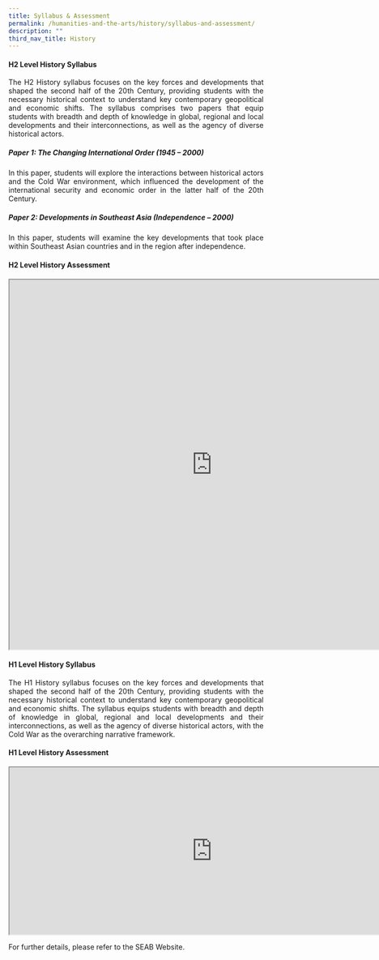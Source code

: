 ```yaml
---
title: Syllabus & Assessment
permalink: /humanities-and-the-arts/history/syllabus-and-assessment/
description: ""
third_nav_title: History
---
```

<div align=justify>

<h4>H2 Level History Syllabus </h4>

<p>
The H2 History syllabus focuses on the key forces and developments that shaped the second half of the 20th Century, providing students with the necessary historical context to understand key contemporary geopolitical and economic shifts. The syllabus comprises two papers that equip students with breadth and depth of knowledge in global, regional and local developments and their interconnections, as well as the agency of diverse historical actors.</p>

<h5><i>Paper 1: The Changing International Order (1945 – 2000)</i></h5> 

<p>
In this paper, students will explore the interactions between historical actors and the Cold War environment, which influenced the development of the international security and economic order in the latter half of the 20th Century.</p>

<h5><i>Paper 2: Developments in Southeast Asia (Independence – 2000)</i></h5>

<p>
In this paper, students will examine the key developments that took place within Southeast Asian countries and in the region after independence.</p>

<h4>H2 Level History Assessment</h4>

<iframe src="https://docs.google.com/document/d/e/2PACX-1vRXH32ph_xBRh3B7glqYtfYLkEZUAAda-WqZj14a-_03FfGGFNB3BH3FtryyQAB8aDus0mALiU5J9qj/pub?embedded=true" width=800px, height=730px, scrolling="no"></iframe>

<h4>H1 Level History Syllabus</h4>

<p>
The H1 History syllabus focuses on the key forces and developments that shaped the second half of the 20th Century, providing students with the necessary historical context to understand key contemporary geopolitical and economic shifts. The syllabus equips students with breadth and depth of knowledge in global, regional and local developments and their interconnections, as well as the agency of diverse historical actors, with the Cold War as the overarching narrative framework.</p>

<h4>H1 Level History Assessment</h4>

<iframe src="https://docs.google.com/document/d/e/2PACX-1vRCsjDCKzQh4bixeo0WqAYMYN3ZK_xh4Pl44ak2KC2bUVxNKPp6VB-i0AfFZLY25n3uQzQrD7sVucby/pub?embedded=true" width=800px, height=330px, scrolling="no"></iframe>

<p>
For further details, please refer to the SEAB Website.</p>
</div>